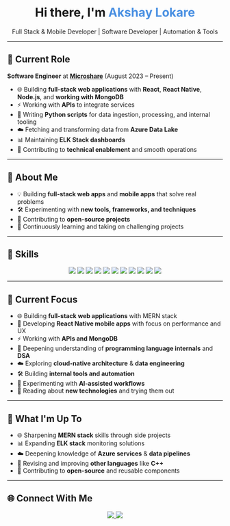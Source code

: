 <!-- Header Section -->
<h1 align="center">Hi there, I'm <span style="color:#4A90E2;">Akshay Lokare</span></h1>
<p align="center"> Full Stack & Mobile Developer | Software Developer | Automation & Tools</p>

---

## 💼 Current Role
**Software Engineer** at **[Microshare](https://microshare.io/)** (August 2023 – Present)  
- 🌐 Building **full-stack web applications** with **React**, **React Native**, **Node.js**, and **working with MongoDB**  
- ⚡ Working with **APIs** to integrate services  
- 🐍 Writing **Python scripts** for data ingestion, processing, and internal tooling  
- ☁️ Fetching and transforming data from **Azure Data Lake**  
- 📊 Maintaining **ELK Stack dashboards**  
- 🧰 Contributing to **technical enablement** and smooth operations

---

## 🚀 About Me
- 💡 Building **full-stack web apps** and **mobile apps** that solve real problems  
- 🛠 Experimenting with **new tools, frameworks, and techniques**  
- 🌟 Contributing to **open-source projects**  
- 🎯 Continuously learning and taking on challenging projects

---

## 🧠 Skills
<p align="center">
<img src="https://img.shields.io/badge/-HTML-E34F26?style=for-the-badge&logo=html5&logoColor=white" />
<img src="https://img.shields.io/badge/-CSS-1572B6?style=for-the-badge&logo=css3&logoColor=white" />
<img src="https://img.shields.io/badge/-JavaScript-F7DF1E?style=for-the-badge&logo=javascript&logoColor=black" />
<img src="https://img.shields.io/badge/-TypeScript-3178C6?style=for-the-badge&logo=typescript&logoColor=white" />
<img src="https://img.shields.io/badge/-React-61DAFB?style=for-the-badge&logo=react&logoColor=black" />
<img src="https://img.shields.io/badge/-Node.js-339933?style=for-the-badge&logo=node.js&logoColor=white" />
<img src="https://img.shields.io/badge/-Python-3776AB?style=for-the-badge&logo=python&logoColor=white" />
<img src="https://img.shields.io/badge/-C++-00599C?style=for-the-badge&logo=c%2B%2B&logoColor=white" />
<img src="https://img.shields.io/badge/-MongoDB-47A248?style=for-the-badge&logo=mongodb&logoColor=white" />
<img src="https://img.shields.io/badge/-Docker-2496ED?style=for-the-badge&logo=docker&logoColor=white" />
<img src="https://img.shields.io/badge/-Flutter-02569B?style=for-the-badge&logo=flutter&logoColor=white" />
</p>

---

## 🌱 Current Focus
- 🌐 Building **full-stack web applications** with MERN stack  
- 📱 Developing **React Native mobile apps** with focus on performance and UX  
- ⚡ Working with **APIs and MongoDB**  
- 🧠 Deepening understanding of **programming language internals** and **DSA**  
- ☁️ Exploring **cloud-native architecture** & **data engineering**  
- 🛠 Building **internal tools and automation**  
- 🤖 Experimenting with **AI-assisted workflows**  
- 🔬 Reading about **new technologies** and trying them out

---

## 🔭 What I'm Up To
- 🌐 Sharpening **MERN stack** skills through side projects  
- 📊 Expanding **ELK stack** monitoring solutions  
- ☁️ Deepening knowledge of **Azure services** & **data pipelines**  
- 🧠 Revising and improving **other languages** like **C++**  
- 📘 Contributing to **open-source** and reusable components

---

## 🌐 Connect With Me
<p align="center">
<a href="https://www.linkedin.com/in/akl29/">
<img src="https://img.shields.io/badge/LinkedIn-0077B5?style=for-the-badge&logo=linkedin&logoColor=white" />
</a>
<a href="mailto:akshaylokare29@gmail.com">
<img src="https://img.shields.io/badge/Email-D14836?style=for-the-badge&logo=gmail&logoColor=white" />
</a>
</p>
